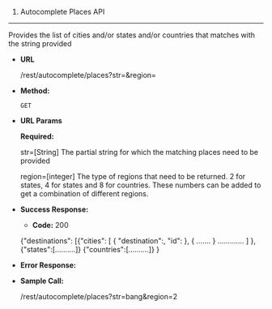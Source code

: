1. Autocomplete Places API
--------------------------
  Provides the list of cities and/or states and/or countries that matches with the string provided
* **URL**

  /rest/autocomplete/places?str=<text>&region=<region-type>

* **Method:**
  
  `GET`
  
*  **URL Params**

   **Required:**
 
   str=[String] The partial string for which the matching places need to be provided
   
   region=[integer] The type of regions that need to be returned. 2 for states, 4 for states and 8 for countries. These numbers can be added to get a combination of different regions.


* **Success Response:**

  * **Code:** 200 
  
  {"destinations":
	[{"cities":
		[
			{
				"destination":<Destination>,
				"id":<Google Place Id>
			},
			{
				.......
			}
			.............
		]
	},
	{"states":[..........]}
	{"countries":[..........]}
  }
 
* **Error Response:**


* **Sample Call:**

  <server>/rest/autocomplete/places?str=bang&region=2
  